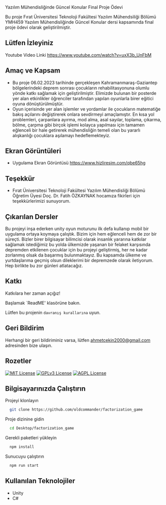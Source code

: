 
Yazılım Mühendisliğinde Güncel Konular Final Proje Ödevi

Bu proje Fırat Üniversitesi Teknoloji Fakültesi Yazılım Mühendsiliği Bölümü YMH459 Yazılım Mühendisliğinde Güncel Konular dersi kapsamında  final proje ödevi olarak geliştirilmiştir.  


## Lütfen İzleyiniz

Youtube Video Linki https://www.youtube.com/watch?v=uxX3b_UnFbM

  
## Amaç ve Kapsam

* Bu proje 06.02.2023 tarihinde gerçekleşen Kahramanmaraş-Gaziantep bölgelerindeki deprem sonrası çocukların rehabilitasyonuna olumlu yönde katkı sağlamak için geliştirilmiştir. Elimizde bulunan bir posterde yer alan etkinlikler öğrenciler tarafından yapılan oyunlarla birer eğitici oyuna dönüştürülmüştür. 
* Oyun içerisinde yer alan işlemler ve yordamlar ile çocukların matematiğe bakış açılarını değiştirerek onlara sevdirmeyi amaçlamıştır. En kısa yol problemleri, çarpanlara ayırma, mod alma, asal sayılar, toplama, çıkarma, bölme, çarpma gibi birçok işlemi kolayca yapılması için tamamen eğlenceli bir hale getirerek mühendisliğin temeli olan bu yararlı alışkanlığı çocuklara aşılamayı hedeflemekteyiz. 
## Ekran Görüntüleri

* Uygulama Ekran Görüntüsü https://www.hizliresim.com/qbe65hg

  
## Teşekkür

- Fırat Üniversitesi Teknoloji Fakültesi Yazılım Mühendisliği Bölümü Öğretim Üyesi Doç. Dr. Fatih ÖZKAYNAK hocamıza fikirleri için teşekkürlerimizi sunuyorum. 

  
## Çıkarılan Dersler

Bu projeyi inşa ederken unity oyun moturunu ilk defa kullanıp mobil bir uygulama ortaya koymaya çalıştık. Bizim için hem eğlenceli hem de zor bir süreçti. Bizler birer bilgisayar bilimcisi olarak insanlık yararına katkılar sağlamak istediğimiz bu yolda ülkemizde yaşanan bir felaket karşısında depremden etkilenen çocuklar için bu projeyi geliştirmiş, her ne kadar zorlanmış olsak da başarmış bulunmaktayız. Bu kapsamda ülkeme ve yurtdaşlarıma geçmiş olsun dileklerimi bir depremzede olarak iletiyorum. Hep birlikte bu zor günleri atlatacağız.  

  
## Katkı

Katkılara her zaman açığız!

Başlamak `ReadME' klasörüne bakın.

Lütfen bu projenin `davranış kurallarına` uyun.

  
## Geri Bildirim

Herhangi bir geri bildiriminiz varsa, lütfen ahmetcekin2000@gmail.com adresinden bize ulaşın.

  
## Rozetler



[![MIT License](https://img.shields.io/badge/License-MIT-green.svg)](https://choosealicense.com/licenses/mit/)
[![GPLv3 License](https://img.shields.io/badge/License-GPL%20v3-yellow.svg)](https://opensource.org/licenses/)
[![AGPL License](https://img.shields.io/badge/license-AGPL-blue.svg)](http://www.gnu.org/licenses/agpl-3.0)

  
## Bilgisayarınızda Çalıştırın

Projeyi klonlayın

```bash
  git clone https://github.com/oldcommander/factorization_game
```

Proje dizinine gidin

```bash
  cd Desktop/factorization_game
```

Gerekli paketleri yükleyin

```bash
  npm install
```

Sunucuyu çalıştırın

```bash
  npm run start
```

  
## Kullanılan Teknolojiler

* Unity
* C#


  